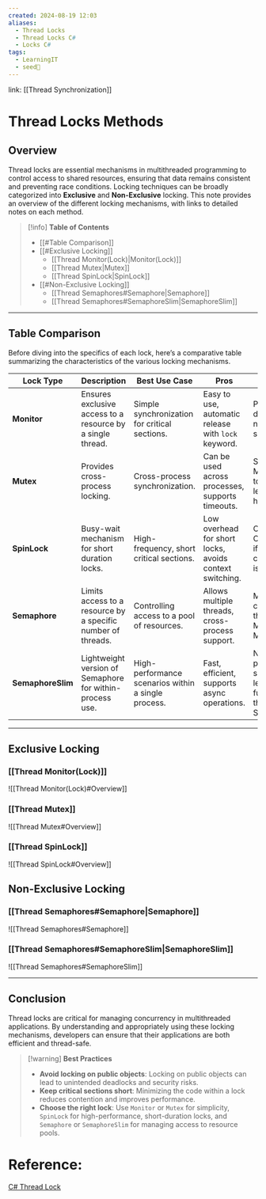 ```yaml
---
created: 2024-08-19 12:03
aliases:
  - Thread Locks
  - Thread Locks C#
  - Locks C#
tags:
  - LearningIT
  - seed🌱
---
```


link: [[Thread Synchronization]]

# Thread Locks Methods

## Overview

Thread locks are essential mechanisms in multithreaded programming to control access to shared resources, ensuring that data remains consistent and preventing race conditions. Locking techniques can be broadly categorized into **Exclusive** and **Non-Exclusive** locking. This note provides an overview of the different locking mechanisms, with links to detailed notes on each method.

> [!info] **Table of Contents**
> - [[#Table Comparison]]
> - [[#Exclusive Locking]]
> 	- [[Thread Monitor(Lock)|Monitor(Lock)]]
> 	- [[Thread Mutex|Mutex]]
> 	- [[Thread SpinLock|SpinLock]]
> - [[#Non-Exclusive Locking]]
> 	- [[Thread Semaphores#Semaphore|Semaphore]]
> 	- [[Thread Semaphores#SemaphoreSlim|SemaphoreSlim]]


---
## Table Comparison

Before diving into the specifics of each lock, here’s a comparative table summarizing the characteristics of the various locking mechanisms.

| Lock Type         | Description                                                  | Best Use Case                                       | Pros                                                    | Cons                                                         |
| ----------------- | ------------------------------------------------------------ | --------------------------------------------------- | ------------------------------------------------------- | ------------------------------------------------------------ |
| **Monitor**       | Ensures exclusive access to a resource by a single thread.   | Simple synchronization for critical sections.       | Easy to use, automatic release with `lock` keyword.     | Potential for deadlocks, no timeout support.                 |
| **Mutex**         | Provides cross-process locking.                              | Cross-process synchronization.                      | Can be used across processes, supports timeouts.        | Slower than Monitor due to kernel-level handling.            |
| **SpinLock**      | Busy-wait mechanism for short duration locks.                | High-frequency, short critical sections.            | Low overhead for short locks, avoids context switching. | Can waste CPU cycles if contention is high.                  |
| **Semaphore**     | Limits access to a resource by a specific number of threads. | Controlling access to a pool of resources.          | Allows multiple threads, cross-process support.         | More complex than Monitor or Mutex.                          |
| **SemaphoreSlim** | Lightweight version of Semaphore for within-process use.     | High-performance scenarios within a single process. | Fast, efficient, supports async operations.             | No cross-process support, less functionality than Semaphore. |

---

## Exclusive Locking

### [[Thread Monitor(Lock)]]

![[Thread Monitor(Lock)#Overview]]

### [[Thread Mutex]]

![[Thread Mutex#Overview]]

### [[Thread SpinLock]]

![[Thread SpinLock#Overview]]

## Non-Exclusive Locking

### [[Thread Semaphores#Semaphore|Semaphore]]

![[Thread Semaphores#Semaphore]]

### [[Thread Semaphores#SemaphoreSlim|SemaphoreSlim]]

![[Thread Semaphores#SemaphoreSlim]]

---

## Conclusion

Thread locks are critical for managing concurrency in multithreaded applications. By understanding and appropriately using these locking mechanisms, developers can ensure that their applications are both efficient and thread-safe.

> [!warning] **Best Practices**
> 
> - **Avoid locking on public objects**: Locking on public objects can lead to unintended deadlocks and security risks.
> - **Keep critical sections short**: Minimizing the code within a lock reduces contention and improves performance.
> - **Choose the right lock**: Use `Monitor` or `Mutex` for simplicity, `SpinLock` for high-performance, short-duration locks, and `Semaphore` or `SemaphoreSlim` for managing access to resource pools.


# Reference:

[C# Thread Lock](https://www.section.io/engineering-education/using-c-sharp-to-demonstrate-lock-in-thread/)